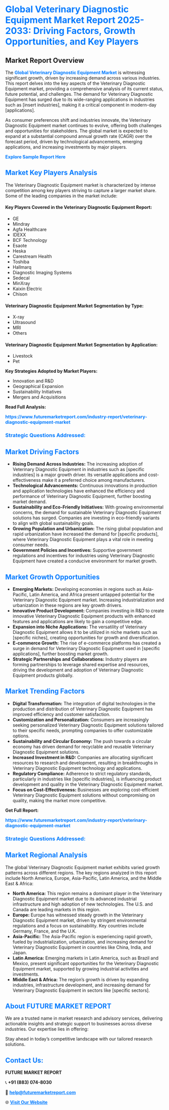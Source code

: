 <h1 style="color: #007BFF;">Global Veterinary Diagnostic Equipment Market Report 2025-2033: Driving Factors, Growth Opportunities, and Key Players</h1>

<section id="overview">
<h2>Market Report Overview</h2>
<p>The <a href="https://www.futuremarketreport.com/industry-report/veterinary-diagnostic-equipment-market" style="color: #007BFF; text-decoration: none;"><strong>Global Veterinary Diagnostic Equipment Market</strong></a> is witnessing significant growth, driven by increasing demand across various industries. This report delves into the key aspects of the Veterinary Diagnostic Equipment market, providing a comprehensive analysis of its current status, future potential, and challenges. The demand for Veterinary Diagnostic Equipment has surged due to its wide-ranging applications in industries such as [insert industries], making it a critical component in modern-day [applications].</p>
<p>As consumer preferences shift and industries innovate, the Veterinary Diagnostic Equipment market continues to evolve, offering both challenges and opportunities for stakeholders. The global market is expected to expand at a substantial compound annual growth rate (CAGR) over the forecast period, driven by technological advancements, emerging applications, and increasing investments by major players.</p>
</section>

<section id="overview">
<p><a href="https://www.futuremarketreport.com/request-sample/reportId=64618" style="color: #007BFF; text-decoration: none;"><strong>Explore Sample Report Here</strong></a></p>
</section>

<section id="key-players">
<h2 style="color: #007BFF;">Market Key Players Analysis</h2>
<p>The Veterinary Diagnostic Equipment market is characterized by intense competition among key players striving to capture a larger market share. Some of the leading companies in the market include:</p>
<h4>Key Players Covered in the Veterinary Diagnostic Equipment Report:</h4>
<ul><li>GE</li><li>Mindray</li><li>Agfa Healthcare</li><li>IDEXX</li><li>BCF Technology</li><li>Esaote</li><li>Heska</li><li>Carestream Health</li><li>Toshiba</li><li>Hallmarq</li><li>Diagnostic Imaging Systems</li><li>Sedecal</li><li>MinXray</li><li>Kaixin Electric</li><li>Chison</li></ul>
<h4>Veterinary Diagnostic Equipment Market Segmentation by Type:</h4>
<ul><li>X-ray</li><li>Ultrasound</li><li>MRI</li><li>Others</li></ul>

<h4>Veterinary Diagnostic Equipment Market Segmentation by Application:</h4>
<ul><li>Livestock</li><li>Pet</li></ul>
<p><strong>Key Strategies Adopted by Market Players:</strong></p>
<ul>
<li>Innovation and R&D</li>
<li>Geographical Expansion</li>
<li>Sustainability Initiatives</li>
<li>Mergers and Acquisitions</li>
</ul>
</section>

<section>
<p><strong>Read Full Analysis: </strong></p><a href="https://www.futuremarketreport.com/industry-report/veterinary-diagnostic-equipment-market" style="color: #007BFF; text-decoration: none;"><strong>https://www.futuremarketreport.com/industry-report/veterinary-diagnostic-equipment-market</strong></a>
<h3 style="color: #007BFF;">Strategic Questions Addressed:</h3>
</section>

<section id="driving-factors">
<h2 style="color: #007BFF;">Market Driving Factors</h2>
<ul>
<li><strong>Rising Demand Across Industries:</strong> The increasing adoption of Veterinary Diagnostic Equipment in industries such as [specific industries] is a major growth driver. Its versatile applications and cost-effectiveness make it a preferred choice among manufacturers.</li>
<li><strong>Technological Advancements:</strong> Continuous innovations in production and application technologies have enhanced the efficiency and performance of Veterinary Diagnostic Equipment, further boosting market demand.</li>
<li><strong>Sustainability and Eco-Friendly Initiatives:</strong> With growing environmental concerns, the demand for sustainable Veterinary Diagnostic Equipment solutions has surged. Companies are investing in eco-friendly variants to align with global sustainability goals.</li>
<li><strong>Growing Population and Urbanization:</strong> The rising global population and rapid urbanization have increased the demand for [specific products], where Veterinary Diagnostic Equipment plays a vital role in meeting consumer needs.</li>
<li><strong>Government Policies and Incentives:</strong> Supportive government regulations and incentives for industries using Veterinary Diagnostic Equipment have created a conducive environment for market growth.</li>
</ul>
</section>

<section id="growth-opportunities">
<h2 style="color: #007BFF;">Market Growth Opportunities</h2>
<ul>
<li><strong>Emerging Markets:</strong> Developing economies in regions such as Asia-Pacific, Latin America, and Africa present untapped potential for the Veterinary Diagnostic Equipment market. Increasing industrialization and urbanization in these regions are key growth drivers.</li>
<li><strong>Innovative Product Development:</strong> Companies investing in R&D to create innovative Veterinary Diagnostic Equipment products with enhanced features and applications are likely to gain a competitive edge.</li>
<li><strong>Expansion into Niche Applications:</strong> The versatility of Veterinary Diagnostic Equipment allows it to be utilized in niche markets such as [specific niches], creating opportunities for growth and diversification.</li>
<li><strong>E-commerce Growth:</strong> The rise of e-commerce platforms has created a surge in demand for Veterinary Diagnostic Equipment used in [specific applications], further boosting market growth.</li>
<li><strong>Strategic Partnerships and Collaborations:</strong> Industry players are forming partnerships to leverage shared expertise and resources, driving the development and adoption of Veterinary Diagnostic Equipment products globally.</li>
</ul>
</section>

<section id="trending-factors">
<h2 style="color: #007BFF;">Market Trending Factors</h2>
<ul>
<li><strong>Digital Transformation:</strong> The integration of digital technologies in the production and distribution of Veterinary Diagnostic Equipment has improved efficiency and customer satisfaction.</li>
<li><strong>Customization and Personalization:</strong> Consumers are increasingly seeking personalized Veterinary Diagnostic Equipment solutions tailored to their specific needs, prompting companies to offer customizable options.</li>
<li><strong>Sustainability and Circular Economy:</strong> The push towards a circular economy has driven demand for recyclable and reusable Veterinary Diagnostic Equipment solutions.</li>
<li><strong>Increased Investment in R&D:</strong> Companies are allocating significant resources to research and development, resulting in breakthroughs in Veterinary Diagnostic Equipment technology and applications.</li>
<li><strong>Regulatory Compliance:</strong> Adherence to strict regulatory standards, particularly in industries like [specific industries], is influencing product development and quality in the Veterinary Diagnostic Equipment market.</li>
<li><strong>Focus on Cost-Effectiveness:</strong> Businesses are exploring cost-efficient Veterinary Diagnostic Equipment solutions without compromising on quality, making the market more competitive.</li>
</ul>
</section>

<section>
<p><strong>Get Full Report: </strong></p><a href="https://www.futuremarketreport.com/industry-report/veterinary-diagnostic-equipment-market" style="color: #007BFF; text-decoration: none;"><strong>https://www.futuremarketreport.com/industry-report/veterinary-diagnostic-equipment-market</strong></a>
<h3 style="color: #007BFF;">Strategic Questions Addressed:</h3>
</section>


<section id="regional-analysis">
<h2 style="color: #007BFF;">Market Regional Analysis</h2>
<p>The global Veterinary Diagnostic Equipment market exhibits varied growth patterns across different regions. The key regions analyzed in this report include North America, Europe, Asia-Pacific, Latin America, and the Middle East & Africa:</p>
<ul>
<li><strong>North America:</strong> This region remains a dominant player in the Veterinary Diagnostic Equipment market due to its advanced industrial infrastructure and high adoption of new technologies. The U.S. and Canada are leading markets in this region.</li>
<li><strong>Europe:</strong> Europe has witnessed steady growth in the Veterinary Diagnostic Equipment market, driven by stringent environmental regulations and a focus on sustainability. Key countries include Germany, France, and the U.K.</li>
<li><strong>Asia-Pacific:</strong> The Asia-Pacific region is experiencing rapid growth, fueled by industrialization, urbanization, and increasing demand for Veterinary Diagnostic Equipment in countries like China, India, and Japan.</li>
<li><strong>Latin America:</strong> Emerging markets in Latin America, such as Brazil and Mexico, present significant opportunities for the Veterinary Diagnostic Equipment market, supported by growing industrial activities and investments.</li>
<li><strong>Middle East & Africa:</strong> The region’s growth is driven by expanding industries, infrastructure development, and increasing demand for Veterinary Diagnostic Equipment in sectors like [specific sectors].</li>
</ul>
</section>

<footer>
<h2 style="color: #007BFF;">About FUTURE MARKET REPORT</h2>
<p>We are a trusted name in market research and advisory services, delivering actionable insights and strategic support to businesses across diverse industries. Our expertise lies in offering:</p>

<p>Stay ahead in today’s competitive landscape with our tailored research solutions.</p>

<h2 style="color: #007BFF;">Contact Us:</h2>
<p><strong>FUTURE MARKET REPORT</strong></p>
<p>📞 <strong>+91 (883) 074-8030</strong></p>
<p>📧 <strong><a href="mailto:help@futuremarketreport.com" style="color: #007BFF;">help@futuremarketreport.com</a></strong></p>
<p>🌐 <strong><a href="https://www.futuremarketreport.com/" style="color: #007BFF;">Visit Our Website</a></strong></p>
</footer>